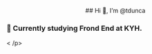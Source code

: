 <p align="center">
## Hi 👋, I’m @tdunca  

### 🌱 Currently studying Frond End at KYH.
< /p>
<!---
tdunca/tdunca is a ✨ special ✨ repository because its `README.md` (this file) appears on your GitHub profile.
You can click the Preview link to take a look at your changes.
--->
